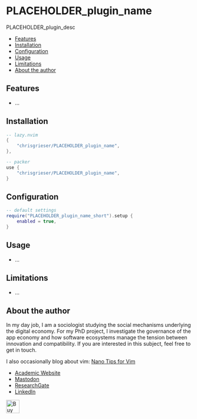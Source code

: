 <!-- LTeX: enabled=false -->
# PLACEHOLDER_plugin_name
<!-- LTeX: enabled=true -->
<!-- TODO uncomment shields when available in dotfyle.com 
<a href="https://dotfyle.com/plugins/chrisgrieser/PLACEHOLDER_plugin_name">
<img alt="badge" src="https://dotfyle.com/plugins/chrisgrieser/PLACEHOLDER_plugin_name/shield"/></a>
-->

PLACEHOLDER_plugin_desc

<!-- toc -->

- [Features](#features)
- [Installation](#installation)
- [Configuration](#configuration)
- [Usage](#usage)
- [Limitations](#limitations)
- [About the author](#about-the-author)

<!-- tocstop -->

## Features
- …

## Installation

```lua
-- lazy.nvim
{
	"chrisgrieser/PLACEHOLDER_plugin_name",
},

-- packer
use {
	"chrisgrieser/PLACEHOLDER_plugin_name",
}
```

## Configuration

```lua
-- default settings
require("PLACEHOLDER_plugin_name_short").setup {
	enabled = true,
}
```

## Usage
- …

## Limitations
- …

<!-- vale Google.FirstPerson = NO -->
## About the author
In my day job, I am a sociologist studying the social mechanisms underlying the
digital economy. For my PhD project, I investigate the governance of the app
economy and how software ecosystems manage the tension between innovation and
compatibility. If you are interested in this subject, feel free to get in touch.

I also occasionally blog about vim: [Nano Tips for Vim](https://nanotipsforvim.prose.sh)

- [Academic Website](https://chris-grieser.de/)
- [Mastodon](https://pkm.social/@pseudometa)
- [ResearchGate](https://www.researchgate.net/profile/Christopher-Grieser)
- [LinkedIn](https://www.linkedin.com/in/christopher-grieser-ba693b17a/)

<a href='https://ko-fi.com/Y8Y86SQ91' target='_blank'><img
	height='36'
	style='border:0px;height:36px;'
	src='https://cdn.ko-fi.com/cdn/kofi1.png?v=3'
	border='0'
	alt='Buy Me a Coffee at ko-fi.com'
/></a>
